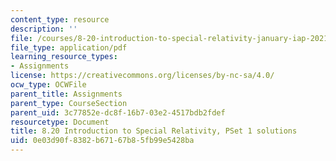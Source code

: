 ```yaml
---
content_type: resource
description: ''
file: /courses/8-20-introduction-to-special-relativity-january-iap-2021/0e03d90f8382b67167b85fb99e5428ba_MIT8_20iap21_pset1_soln.pdf
file_type: application/pdf
learning_resource_types:
- Assignments
license: https://creativecommons.org/licenses/by-nc-sa/4.0/
ocw_type: OCWFile
parent_title: Assignments
parent_type: CourseSection
parent_uid: 3c77852e-dc8f-16b7-03e2-4517bdb2fdef
resourcetype: Document
title: 8.20 Introduction to Special Relativity, PSet 1 solutions
uid: 0e03d90f-8382-b671-67b8-5fb99e5428ba
---
```

